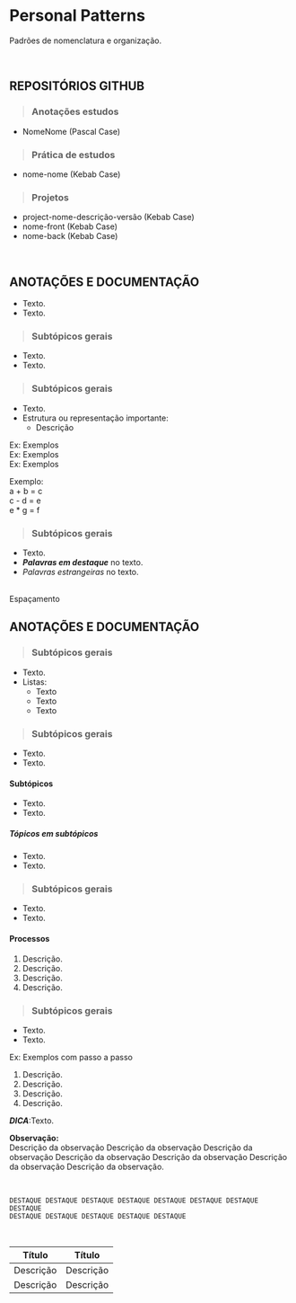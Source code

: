 # Personal Patterns
Padrões de nomenclatura e organização.

<br>

## REPOSITÓRIOS GITHUB

> ### Anotações estudos

* NomeNome (Pascal Case)

> ### Prática de estudos

* nome-nome (Kebab Case)

> ### Projetos

* project-nome-descrição-versão (Kebab Case)
* nome-front (Kebab Case)
* nome-back (Kebab Case)

<br>

## ANOTAÇÕES E DOCUMENTAÇÃO
* Texto.
* Texto.

> ### Subtópicos gerais
* Texto.
* Texto.

> ### Subtópicos gerais
* Texto.
* Estrutura ou representação importante:
  - Descrição

Ex: Exemplos  
Ex: Exemplos  
Ex: Exemplos  

Exemplo:  
a + b = c  
c - d = e  
e * g = f  

> ### Subtópicos gerais
* Texto.
* ***Palavras em destaque*** no texto.
* *Palavras estrangeiras* no texto.

<br> Espaçamento

## ANOTAÇÕES E DOCUMENTAÇÃO

> ### Subtópicos gerais
* Texto.
* Listas:
  - Texto
  - Texto
  - Texto

> ### Subtópicos gerais
* Texto.
* Texto.

#### Subtópicos
* Texto.
* Texto.

##### Tópicos em subtópicos
* Texto.
* Texto.

> ### Subtópicos gerais
* Texto.
* Texto.

#### Processos
1. Descrição.
2. Descrição.
3. Descrição.
4. Descrição.

> ### Subtópicos gerais
* Texto.
* Texto.

Ex: Exemplos com passo a passo  
1. Descrição.
2. Descrição.
3. Descrição.
4. Descrição.

***DICA***:Texto.

**Observação:**  
Descrição da observação Descrição da observação Descrição da observação Descrição da observação Descrição da observação Descrição da observação Descrição da observação.

<br>

~~~
DESTAQUE DESTAQUE DESTAQUE DESTAQUE DESTAQUE DESTAQUE DESTAQUE DESTAQUE
DESTAQUE DESTAQUE DESTAQUE DESTAQUE DESTAQUE 
~~~

<br>

| Título    | Título    |
| --------- | --------- |
| Descrição | Descrição |
| Descrição | Descrição |